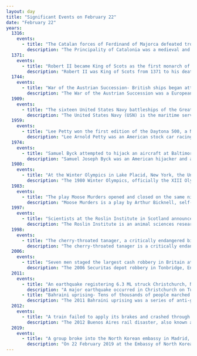 ```yaml
---
layout: day
title: "Significant Events on February 22"
date: "February 22"
years:
  1316:
    events:
      - title: "The Catalan forces of Ferdinand of Majorca defeated troops loyal to Princess Matilda of Hainaut at the Battle of Picotin on the Peloponnese peninsula in modern-day Greece."
        description: "The Principality of Catalonia was a medieval and early modern state in the northeastern Iberian Peninsula. During most of its history it was in dynastic union with the Kingdom of Aragon, constituting together the Crown of Aragon. Between the 13th and the 18th centuries, it was bordered by the Kingdom of Aragon to the west, the Kingdom of Valencia to the south, the Kingdom of France and the feudal lordship of Andorra to the north and by the Mediterranean Sea to the east. The term Principality of Catalonia was official until the 1830s, when the Spanish government implemented the centralized provincial division, but remained in popular and informal contexts. Today, the term Principat (Principality) is used primarily to refer to the autonomous community of Catalonia in Spain, as distinct from the other Catalan Countries, and usually including the historical region of Roussillon in Southern France."
  1371:
    events:
      - title: "Robert II became King of Scots as the first monarch of the House of Stewart."
        description: "Robert II was King of Scots from 1371 to his death in 1390. The son of Walter Stewart, 6th High Steward of Scotland, and Marjorie, daughter of King Robert the Bruce, he was the first monarch of the House of Stewart. Upon the death of his uncle David II, Robert succeeded to the throne."
  1744:
    events:
      - title: "War of the Austrian Succession- British ships began attacking the rear of a combined Franco-Spanish fleet in the Mediterranean Sea off the coast of Toulon, France."
        description: "The War of the Austrian Succession was a European conflict fought between 1740 and 1748, primarily in Central Europe, the Austrian Netherlands, Italy, the Atlantic Ocean and Mediterranean Sea. Related conflicts include King George's War in North America, the War of Jenkins' Ear, the First Carnatic War, and the First and Second Silesian Wars."
  1909:
    events:
      - title: "The sixteen United States Navy battleships of the Great White Fleet, led by Connecticut (pictured), completed a circumnavigation of the globe."
        description: "The United States Navy (USN) is the maritime service branch of the United States Department of Defense. It is the world's most powerful navy with the largest displacement, at 4.5 million tons in 2021. It has the world's largest aircraft carrier fleet, with 11 in service, one undergoing trials, two new carriers under construction, and six other carriers planned as of 2024. With 336,978 personnel on active duty and 101,583 in the Ready Reserve, the U.S. Navy is the third largest of the United States military service branches in terms of personnel. It has 299 deployable combat vessels and about 4,012 operational aircraft as of July 18, 2023. The U.S. Navy is one of six armed forces of the United States and one of the eight uniformed services of the United States."
  1959:
    events:
      - title: "Lee Petty won the first edition of the Daytona 500, a NASCAR auto race at the Daytona International Speedway (pictured) in Florida."
        description: "Lee Arnold Petty was an American stock car racing driver who competed during the 1950s and 1960s. He is the patriarch of the Petty racing family. He was one of the early pioneers of NASCAR and one of its first superstars. He was NASCAR's first three-time Cup champion. He is the father of Richard Petty, who went on to become one of the most successful stock car racing drivers of all time. He is also the grandfather of Kyle Petty and great grandfather of Adam Petty."
  1974:
    events:
      - title: "Samuel Byck attempted to hijack an aircraft at Baltimore/Washington International Airport with the intention of crashing it into the White House to assassinate U.S. president Richard Nixon, but he was stopped by police."
        description: "Samuel Joseph Byck was an American hijacker and attempted assassin. On February 22, 1974, he attempted to hijack a plane flying out of Baltimore/Washington International Airport, intending to crash into the White House in the hopes of killing President Richard Nixon. During the incident, Byck killed a policeman and a pilot, but was shot and wounded by another policeman before committing suicide."
  1980:
    events:
      - title: "At the Winter Olympics in Lake Placid, New York, the United States ice hockey team defeated the Soviet team in an unlikely victory that became known as the Miracle on Ice."
        description: "The 1980 Winter Olympics, officially the XIII Olympic Winter Games and also known as Lake Placid 1980, were an international multi-sport event held from February 13 to 24, 1980, in Lake Placid, New York, United States."
  1983:
    events:
      - title: "The play Moose Murders opened and closed on the same night at the Eugene O'Neill Theatre, becoming the standard of 'awfulness' against which all Broadway failures are judged."
        description: "Moose Murders is a play by Arthur Bicknell, self-described as a mystery farce. A notorious flop, it is now widely considered the standard of awfulness against which all Broadway failures are judged, and its name has become synonymous with those distinctively bad Broadway plays that open and close on the same night. It had its single performance at the Eugene O'Neill Theatre on February 22, 1983."
  1997:
    events:
      - title: "Scientists at the Roslin Institute in Scotland announced the existence of Dolly, a female sheep who was the first mammal to have successfully been cloned from an adult cell."
        description: "The Roslin Institute is an animal sciences research institute at Easter Bush, Midlothian, Scotland, part of the University of Edinburgh, and is funded by the Biotechnology and Biological Sciences Research Council."
  1998:
    events:
      - title: "The cherry-throated tanager, a critically endangered bird which had not been definitively sighted in over a century, was rediscovered in Conceição do Castelo, Brazil."
        description: "The cherry-throated tanager is a critically endangered bird native to the Atlantic Forest in Brazil. Since its description in 1870, based on a shot specimen, there had been no confirmed sightings for more than 100 years, and by the end of the 20th century, it was thought that the species was already extinct. The cherry-throated tanager was rediscovered in 1998 on a private fazenda in the state of Espírito Santo, and soon after on two other sites in the same state, though it disappeared from the fazenda after 2006. By the end of 2023, 20 individuals were known and the total population was estimated to be fewer than 50 birds. The main threat to its survival is the large-scale destruction of the old-growth rainforest that it requires, and in 2018 it was estimated that the species was restricted to a total area of just 31 km2 (12 sq mi)."
  2006:
    events:
      - title: "Seven men staged the largest cash robbery in Britain at a Securitas depot in Tonbridge, Kent, United Kingdom."
        description: "The 2006 Securitas depot robbery in Tonbridge, England, was the UK's largest cash heist. It began with a kidnapping on the evening of 21 February 2006 and ended in the early hours of 22 February, when seven criminals stole almost £53 million. The gang left behind another £154 million because they did not have the means to transport it."
  2011:
    events:
      - title: "An earthquake registering 6.3 ML struck Christchurch, New Zealand, killing 185 people and causing around NZ$40 billion in damage."
        description: "A major earthquake occurred in Christchurch on Tuesday 22 February 2011 at 12-51 p.m. local time. The Mw6.2 earthquake struck the Canterbury region in the South Island, centred 6.7 kilometres (4.2 mi) south-east of the central business district. It caused widespread damage across Christchurch, killing 185 people in New Zealand's fifth-deadliest disaster. Scientists classified it as an intraplate earthquake and a potential aftershock of the September 2010 Canterbury earthquake."
      - title: "Bahraini uprising- Tens of thousands of people marched in protest in Manama against the deaths of seven people killed by police and army forces during previous protests."
        description: "The 2011 Bahraini uprising was a series of anti-government protests in Bahrain led by the mainly Shia and some Sunni Bahraini opposition from 2011 until 2014. The protests were inspired by the unrest of the 2011 Arab Spring and protests in Tunisia and Egypt and escalated to daily clashes after the Bahraini government repressed the revolt with the support of the Gulf Cooperation Council and Peninsula Shield Force. The Bahraini protests were a series of demonstrations, amounting to a sustained campaign of non-violent civil disobedience and some violent resistance in the Persian Gulf country of Bahrain. As part of the revolutionary wave of protests in the Middle East and North Africa following the self-immolation of Mohamed Bouazizi in Tunisia, the Bahraini protests were initially aimed at achieving greater political freedom and equality for the 45% Shia population."
  2012:
    events:
      - title: "A train failed to apply its brakes and crashed through a buffer stop at Once railway station in Buenos Aires, resulting in 51 deaths and more than 700 injuries."
        description: "The 2012 Buenos Aires rail disaster, also known as the Once Tragedy, occurred on 22 February 2012, when a train crashed at Once Station in the Balvanera neighbourhood of Buenos Aires, Argentina."
  2019:
    events:
      - title: "A group broke into the North Korean embassy in Madrid, Spain, and stole several mobile telephones and digital storage devices."
        description: "On 22 February 2019 at the Embassy of North Korea in Madrid, the political group Free Joseon, which is opposed to the incumbent Kim Jong Un regime of North Korea, is alleged by Spanish and American authorities to have attacked and raided the embassy, while the group maintains that they were invited in to facilitate a high-level defection. A group of individuals stole mobile telephones, two USB flash drives and a hard drive from the embassy and handed them to the Federal Bureau of Investigation (FBI) in the United States. The event took place after the Singapore summit between North Korea (DPRK) and the United States and prior to the approach of the Hanoi summit. As of early April 2019, one person had been arrested in connection with the incident and two international arrest warrants had been issued by the Spanish Audiencia Nacional. The suspected perpetrators are citizens of Mexico, the US and South Korea, although the latter two governments denied any connection with the incident."
---
```

